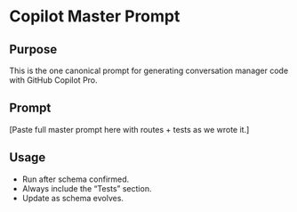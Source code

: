 # Copilot Master Prompt

## Purpose
This is the one canonical prompt for generating conversation manager code with GitHub Copilot Pro.

## Prompt
[Paste full master prompt here with routes + tests as we wrote it.]

## Usage
- Run after schema confirmed.
- Always include the “Tests” section.
- Update as schema evolves.
